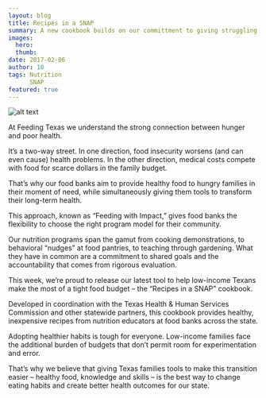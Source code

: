 ```yaml
---
layout: blog
title: Recipes in a SNAP
summary: A new cookbook builds on our committment to giving struggling Texans tools to improve their dietary health.
images:
  hero:
  thumb:
date: 2017-02-06
author: 10
tags: Nutrition
      SNAP  
featured: true
---
```

![alt text](https://s3-us-west-2.amazonaws.com/assets.feedingtexas.org/images/inline/Recipes-in-a-SNAP.png)

At Feeding Texas we understand the strong connection between hunger and poor health. 

It’s a two-way street. In one direction, food insecurity worsens (and can even cause) health problems. In the other direction, medical costs compete with food for scarce dollars in the family budget.

That’s why our food banks aim to provide healthy food to hungry families in their moment of need, while simultaneously giving them tools to transform their long-term health. 

This approach, known as “Feeding with Impact,” gives food banks the flexibility to choose the right program model for their community.

Our nutrition programs span the gamut from cooking demonstrations, to behavioral “nudges” at food pantries, to teaching through gardening. What they have in common are a commitment to shared goals and the accountability that comes from rigorous evaluation. 

This week, we’re proud to release our latest tool to help low-income Texans make the most of a tight food budget – the “Recipes in a SNAP” cookbook. 

Developed in coordination with the Texas Health & Human Services Commission and other statewide partners, this cookbook provides healthy, inexpensive recipes from nutrition educators at food banks across the state. 

Adopting healthier habits is tough for everyone. Low-income families face the additional burden of budgets that don’t permit room for experimentation and error.  

That’s why we believe that giving Texas families tools to make this transition easier – healthy food, knowledge and skills – is the best way to change eating habits and create better health outcomes for our state.
